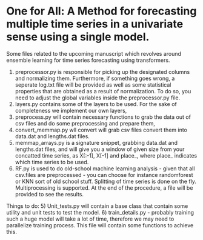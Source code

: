 # One for All: A Method for forecasting multiple time series in a univariate sense using a single model.
Some files related to the upcoming manuscript which revolves around ensemble learning for time series forecasting using transformers.
1) preprocessor.py is responsible for picking up the designated columns and normalizing them. Furthermore, if something goes wrong, a seperate log.txt file will be provided as well as some statistical properties that are obtained as a result of normalization. To do so, you need to adjust the global variables inside the preprocessor.py file. 
2) layers.py contains some of the layers to be used. For the sake of completeness we implement our own layers,
3) preprocess.py will contain necessary functions to grab the data out of csv files and do some preprocessing and prepare them,
4) convert_memmap.py wll convert will grab csv files convert them into data.dat and lengths.dat files.
5) memmap_arrays.py is a signature snippet, grabbing data.dat and lengths.dat files, and will give you a window of given size from your concatted time series, as X[:-1], X[-1] and place_, where place_ indicates which time series to be used.
6) RF.py is used to do old-school machine learning analysis -  given that all csv.files are preprocessed - you can choose for instance randomforest or KNN sort of old school stuff. Splitting of time series is done on the fly. Multiprocessing is supported. At the end of the procedure, a file will be provided to see the results.


Things to do:
  5) Unit_tests.py will contain a base class that contain some utility and unit tests to test the model. 
  6) train_details.py - probably training such a huge model will take a lot of time, therefore we may need to parallelize training process. This file will contain some functions to achieve this.
  
  



